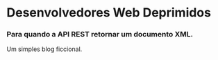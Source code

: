 # Desenvolvedores Web Deprimidos
### Para quando a API REST retornar um documento XML.

Um simples blog ficcional.
